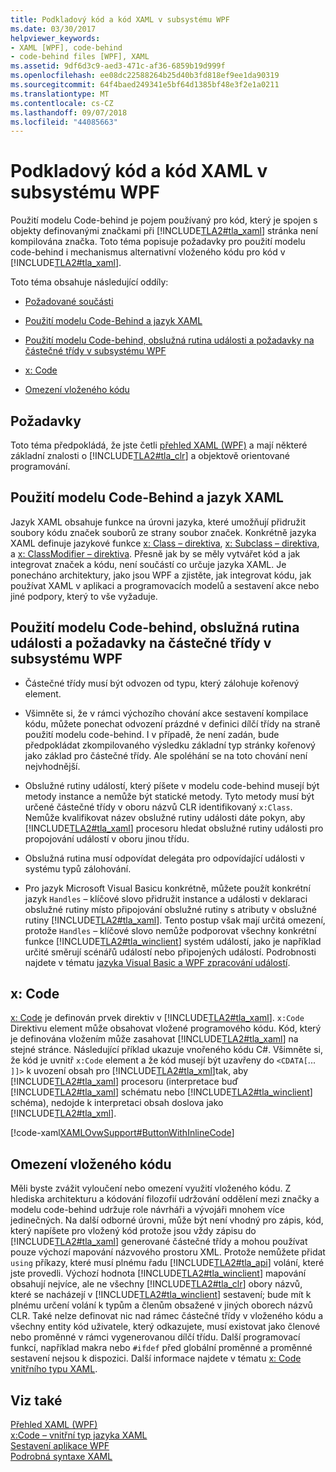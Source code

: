 ```yaml
---
title: Podkladový kód a kód XAML v subsystému WPF
ms.date: 03/30/2017
helpviewer_keywords:
- XAML [WPF], code-behind
- code-behind files [WPF], XAML
ms.assetid: 9df6d3c9-aed3-471c-af36-6859b19d999f
ms.openlocfilehash: ee08dc22588264b25d40b3fd818ef9ee1da90319
ms.sourcegitcommit: 64f4baed249341e5bf64d1385bf48e3f2e1a0211
ms.translationtype: MT
ms.contentlocale: cs-CZ
ms.lasthandoff: 09/07/2018
ms.locfileid: "44085663"
---
```

# <a name="code-behind-and-xaml-in-wpf"></a>Podkladový kód a kód XAML v subsystému WPF
<a name="introduction"></a> Použití modelu Code-behind je pojem používaný pro kód, který je spojen s objekty definovanými značkami při [!INCLUDE[TLA2#tla_xaml](../../../../includes/tla2sharptla-xaml-md.md)] stránka není kompilována značka. Toto téma popisuje požadavky pro použití modelu code-behind i mechanismus alternativní vloženého kódu pro kód v [!INCLUDE[TLA2#tla_xaml](../../../../includes/tla2sharptla-xaml-md.md)].  
  
 Toto téma obsahuje následující oddíly:  
  
-   [Požadované součásti](#Prerequisites)  
  
-   [Použití modelu Code-Behind a jazyk XAML](#codebehind_and_the_xaml_language)  
  
-   [Použití modelu Code-behind, obslužná rutina události a požadavky na částečné třídy v subsystému WPF](#Code_behind__Event_Handler__and_Partial_Class)  
  
-   [x: Code](#x_Code)  
  
-   [Omezení vloženého kódu](#Inline_Code_Limitations)  
  
<a name="Prerequisites"></a>   
## <a name="prerequisites"></a>Požadavky  
 Toto téma předpokládá, že jste četli [přehled XAML (WPF)](../../../../docs/framework/wpf/advanced/xaml-overview-wpf.md) a mají některé základní znalosti o [!INCLUDE[TLA2#tla_clr](../../../../includes/tla2sharptla-clr-md.md)] a objektově orientované programování.  
  
<a name="codebehind_and_the_xaml_language"></a>   
## <a name="code-behind-and-the-xaml-language"></a>Použití modelu Code-Behind a jazyk XAML  
 Jazyk XAML obsahuje funkce na úrovni jazyka, které umožňují přidružit soubory kódu značek souborů ze strany soubor značek. Konkrétně jazyka XAML definuje jazykové funkce [x: Class – direktiva](../../../../docs/framework/xaml-services/x-class-directive.md), [x: Subclass – direktiva](../../../../docs/framework/xaml-services/x-subclass-directive.md), a [x: ClassModifier – direktiva](../../../../docs/framework/xaml-services/x-classmodifier-directive.md). Přesně jak by se měly vytvářet kód a jak integrovat značek a kódu, není součástí co určuje jazyka XAML. Je ponecháno architektury, jako jsou WPF a zjistěte, jak integrovat kódu, jak používat XAML v aplikaci a programovacích modelů a sestavení akce nebo jiné podpory, který to vše vyžaduje.  
  
<a name="Code_behind__Event_Handler__and_Partial_Class"></a>   
## <a name="code-behind-event-handler-and-partial-class-requirements-in-wpf"></a>Použití modelu Code-behind, obslužná rutina události a požadavky na částečné třídy v subsystému WPF  
  
-   Částečné třídy musí být odvozen od typu, který zálohuje kořenový element.  
  
-   Všimněte si, že v rámci výchozího chování akce sestavení kompilace kódu, můžete ponechat odvození prázdné v definici dílčí třídy na straně použití modelu code-behind. I v případě, že není zadán, bude předpokládat zkompilovaného výsledku základní typ stránky kořenový jako základ pro částečné třídy. Ale spoléhání se na toto chování není nejvhodnější.  
  
-   Obslužné rutiny událostí, který píšete v modelu code-behind musejí být metody instance a nemůže být statické metody. Tyto metody musí být určené částečné třídy v oboru názvů CLR identifikovaný `x:Class`. Nemůže kvalifikovat název obslužné rutiny události dáte pokyn, aby [!INCLUDE[TLA2#tla_xaml](../../../../includes/tla2sharptla-xaml-md.md)] procesoru hledat obslužné rutiny události pro propojování událostí v oboru jinou třídu.  
  
-   Obslužná rutina musí odpovídat delegáta pro odpovídající události v systému typů zálohování.  
  
-   Pro jazyk Microsoft Visual Basicu konkrétně, můžete použít konkrétní jazyk `Handles` – klíčové slovo přidružit instance a události v deklaraci obslužné rutiny místo připojování obslužné rutiny s atributy v obslužné rutiny [!INCLUDE[TLA2#tla_xaml](../../../../includes/tla2sharptla-xaml-md.md)]. Tento postup však mají určitá omezení, protože `Handles` – klíčové slovo nemůže podporovat všechny konkrétní funkce [!INCLUDE[TLA2#tla_winclient](../../../../includes/tla2sharptla-winclient-md.md)] systém událostí, jako je například určité směrují scénářů událostí nebo připojených událostí. Podrobnosti najdete v tématu [jazyka Visual Basic a WPF zpracování událostí](../../../../docs/framework/wpf/advanced/visual-basic-and-wpf-event-handling.md).  
  
<a name="x_Code"></a>   
## <a name="xcode"></a>x: Code  
 [x: Code](../../../../docs/framework/xaml-services/x-code-intrinsic-xaml-type.md) je definován prvek direktiv v [!INCLUDE[TLA2#tla_xaml](../../../../includes/tla2sharptla-xaml-md.md)]. `x:Code` Direktivu element může obsahovat vložené programového kódu. Kód, který je definována vložením může zasahovat [!INCLUDE[TLA2#tla_xaml](../../../../includes/tla2sharptla-xaml-md.md)] na stejné stránce. Následující příklad ukazuje vnořeného kódu C#. Všimněte si, že kód je uvnitř `x:Code` element a že kód musejí být uzavřeny do `<CDATA[`... `]]>` k uvození obsah pro [!INCLUDE[TLA2#tla_xml](../../../../includes/tla2sharptla-xml-md.md)]tak, aby [!INCLUDE[TLA2#tla_xaml](../../../../includes/tla2sharptla-xaml-md.md)] procesoru (interpretace buď [!INCLUDE[TLA2#tla_xaml](../../../../includes/tla2sharptla-xaml-md.md)] schématu nebo [!INCLUDE[TLA2#tla_winclient](../../../../includes/tla2sharptla-winclient-md.md)] schéma), nedojde k interpretaci obsah doslova jako [!INCLUDE[TLA2#tla_xml](../../../../includes/tla2sharptla-xml-md.md)].  
  
 [!code-xaml[XAMLOvwSupport#ButtonWithInlineCode](../../../../samples/snippets/csharp/VS_Snippets_Wpf/XAMLOvwSupport/CSharp/page4.xaml#buttonwithinlinecode)]  
  
<a name="Inline_Code_Limitations"></a>   
## <a name="inline-code-limitations"></a>Omezení vloženého kódu  
 Měli byste zvážit vyloučení nebo omezení využití vloženého kódu. Z hlediska architekturu a kódování filozofií udržování oddělení mezi značky a modelu code-behind udržuje role návrháři a vývojáři mnohem více jedinečných. Na další odborné úrovni, může být není vhodný pro zápis, kód, který napíšete pro vložený kód protože jsou vždy zápisu do [!INCLUDE[TLA2#tla_xaml](../../../../includes/tla2sharptla-xaml-md.md)] generované částečné třídy a mohou používat pouze výchozí mapování názvového prostoru XML. Protože nemůžete přidat `using` příkazy, které musí plnému řadu [!INCLUDE[TLA2#tla_api](../../../../includes/tla2sharptla-api-md.md)] volání, které jste provedli. Výchozí hodnota [!INCLUDE[TLA2#tla_winclient](../../../../includes/tla2sharptla-winclient-md.md)] mapování obsahují nejvíce, ale ne všechny [!INCLUDE[TLA2#tla_clr](../../../../includes/tla2sharptla-clr-md.md)] obory názvů, které se nacházejí v [!INCLUDE[TLA2#tla_winclient](../../../../includes/tla2sharptla-winclient-md.md)] sestavení; bude mít k plnému určení volání k typům a členům obsažené v jiných oborech názvů CLR. Také nelze definovat nic nad rámec částečné třídy v vloženého kódu a všechny entity kód uživatele, který odkazujete, musí existovat jako členové nebo proměnné v rámci vygenerovanou dílčí třídu. Další programovací funkcí, například makra nebo `#ifdef` před globální proměnné a proměnné sestavení nejsou k dispozici. Další informace najdete v tématu [x: Code vnitřního typu XAML](../../../../docs/framework/xaml-services/x-code-intrinsic-xaml-type.md).  
  
## <a name="see-also"></a>Viz také  
 [Přehled XAML (WPF)](../../../../docs/framework/wpf/advanced/xaml-overview-wpf.md)  
 [x:Code – vnitřní typ jazyka XAML](../../../../docs/framework/xaml-services/x-code-intrinsic-xaml-type.md)  
 [Sestavení aplikace WPF](../../../../docs/framework/wpf/app-development/building-a-wpf-application-wpf.md)  
 [Podrobná syntaxe XAML](../../../../docs/framework/wpf/advanced/xaml-syntax-in-detail.md)
